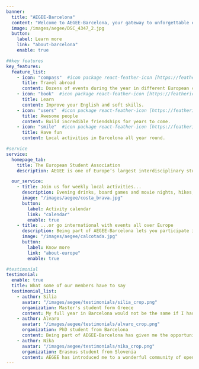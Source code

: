 ```yaml
---
banner:
  title: "AEGEE-Barcelona"
  content: "Welcome to AEGEE-Barcelona, your gateway to unforgettable experiences and lifelong friendships! As part of the vibrant European student network, we bring you the best of both worlds: exciting local events like parties, dinners, and outdoor adventures, as well as thrilling trips across Europe. Whether it’s sunbathing in Tenerife, exploring the iconic landmarks of London, or soaking up the history in Athens, our activities span the entire continent, all year round. Join us and become part of a dynamic community where you can make friends in Barcelona and build a network that stretches across Europe. Your adventure starts here! 🌍✨"
  image: /images/aegee/DSC_4347_2.jpg
  button:
    label: Learn more
    link: "about-barcelona"
    enable: true

##key features
key_features:
  feature_list:
    - icon: "compass"  #icon package react-feather-icon [https://feathericons.com/]
      title: Travel abroad
      content: Dozens of events during the year in different European cities.
    - icon: "book"  #icon package react-feather-icon [https://feathericons.com/]
      title: Learn
      content: Improve your English and soft skills.
    - icon: "users"  #icon package react-feather-icon [https://feathericons.com/]
      title: Awesome people
      content: Build incredible friendships for years to come.
    - icon: "smile"  #icon package react-feather-icon [https://feathericons.com/]
      title: Have fun
      content: Local activities in Barcelona all year round.

#service
service:
  homepage_tab:
    title: The European Student Association
    description: AEGEE is one of Europe’s largest interdisciplinary student organizations. As a non-governmental, politically independent, and non-profit entity, AEGEE welcomes students from all academic backgrounds. Founded in 1985 in Paris, it has grown to a network of 13,000 members in 200 cities across 40 countries. AEGEE embodies the idea of a unified Europe, connecting students from diverse nations directly.

  our_service:
    - title: Join us for weekly local activities...
      description: Evening drinks, board games and movie nights, hikes, parties, barbecues... We organize small events every few days. Always a bit of everything. Everyone is welcome!
      image: "/images/aegee/costa_brava.jpg"
      button:
        label: Activity calendar
        link: "calendar"
        enable: true
    - title: ...or go international with events all over Europe
      description: Being part of AEGEE-Barcelona lets you participate in events abroad organized by other Antennas. From an intense weekend in northern Europe to a two-week Summer University on the shores of the Caspian sea.
      image: "/images/aegee/calcotada.jpg"
      button:
        label: Know more
        link: "about-europe"
        enable: true

#testimonial
testimonial:
  enable: true
  title: What some of our members have to say
  testimonial_list:
    - author: Silia
      avatar: "/images/aegee/testimonials/silia_crop.png"
      organization: Master's student form Greece
      content: My full year in Barcelona would not be the same if I hadn’t decided to join this amazing group of people! The memories and the people will be in my heart for a long long time.
    - author: Álvaro
      avatar: "/images/aegee/testimonials/alvaro_crop.png"
      organization: PhD student from Barcelona
      content: Being part of AEGEE-Barcelona has given me the opportunity to meet with people from all over Europe, right here in my own city. It’s amazing how quickly you can connect with people from different cultures and make lifelong friends across the continent, while exploring Barcelona’s vibrant city events and natural landscapes. I highly recommend it to anyone wanting to explore Europe without leaving their home city!
    - author: Nika
      avatar: "/images/aegee/testimonials/nika_crop.png"
      organization: Erasmus student from Slovenia
      content: AEGEE has introduced me to a wonderful community of open-minded and kindhearted individuals. I’ve made friendships that I know will last a lifetime. Both the local (especially in Barcelona 😉) and international events are the best of fun. I highly recommend it to anyone looking to expand their horizons!
---
```

